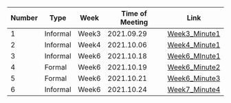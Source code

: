 | Number | Type     | Week  | Time of Meeting | Link                                                         |
| ------ | -------- | ----- | --------------- | ------------------------------------------------------------ |
| 1      | Informal | Week3 | 2021.09.29      | [Week3_Minute1](20210929_Week3_Minute1.pdf)                  |
| 2      | Informal | Week4 | 2021.10.06      | [Week4_Minute1](20211006_Week4_Minute1.pdf)                  |
| 3      | Informal | Week6 | 2021.10.18      | [Week6_MInute1](20211018_Week6_Minute1.pdf)                  |
| 4      | Formal   | Week6 | 2021.10.19      | [Week6_Minute2](20211019_Week6_FormalMeeting_Minute1.pdf)    |
| 5      | Formal   | Week6 | 2021.10.21      | [Week6_Minute3](20211021_Week6_Formal_Meeting_Minute1.pdf)   |
| 6      | Informal | Week6 | 2021.10.24      | [Week7_Minute4](20211024_Week7_Informal_Meeting_Minute1.pdf) |

